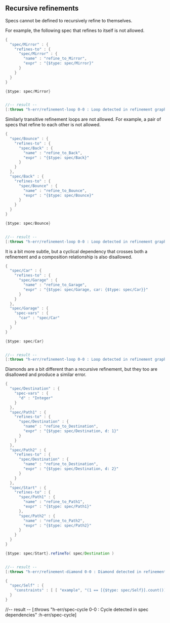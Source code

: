 <!---
  This markdown file was generated. Do not edit.
  -->

## Recursive refinements

Specs cannot be defined to recursively refine to themselves.

For example, the following spec that refines to itself is not allowed.

```java
{
  "spec/Mirror" : {
    "refines-to" : {
      "spec/Mirror" : {
        "name" : "refine_to_Mirror",
        "expr" : "{$type: spec/Mirror}"
      }
    }
  }
}
```

```java
{$type: spec/Mirror}


//-- result --
[:throws "h-err/refinement-loop 0-0 : Loop detected in refinement graph"]
```

Similarly transitive refinement loops are not allowed. For example, a pair of specs that refine to each other is not allowed.

```java
{
  "spec/Bounce" : {
    "refines-to" : {
      "spec/Back" : {
        "name" : "refine_to_Back",
        "expr" : "{$type: spec/Back}"
      }
    }
  },
  "spec/Back" : {
    "refines-to" : {
      "spec/Bounce" : {
        "name" : "refine_to_Bounce",
        "expr" : "{$type: spec/Bounce}"
      }
    }
  }
}
```

```java
{$type: spec/Bounce}


//-- result --
[:throws "h-err/refinement-loop 0-0 : Loop detected in refinement graph"]
```

It is a bit more subtle, but a cyclical dependency that crosses both a refinement and a composition relationship is also disallowed.

```java
{
  "spec/Car" : {
    "refines-to" : {
      "spec/Garage" : {
        "name" : "refine_to_Garage",
        "expr" : "{$type: spec/Garage, car: {$type: spec/Car}}"
      }
    }
  },
  "spec/Garage" : {
    "spec-vars" : {
      "car" : "spec/Car"
    }
  }
}
```

```java
{$type: spec/Car}


//-- result --
[:throws "h-err/refinement-loop 0-0 : Loop detected in refinement graph"]
```

Diamonds are a bit different than a recursive refinement, but they too are disallowed and produce a similar error.

```java
{
  "spec/Destination" : {
    "spec-vars" : {
      "d" : "Integer"
    }
  },
  "spec/Path1" : {
    "refines-to" : {
      "spec/Destination" : {
        "name" : "refine_to_Destination",
        "expr" : "{$type: spec/Destination, d: 1}"
      }
    }
  },
  "spec/Path2" : {
    "refines-to" : {
      "spec/Destination" : {
        "name" : "refine_to_Destination",
        "expr" : "{$type: spec/Destination, d: 2}"
      }
    }
  },
  "spec/Start" : {
    "refines-to" : {
      "spec/Path1" : {
        "name" : "refine_to_Path1",
        "expr" : "{$type: spec/Path1}"
      },
      "spec/Path2" : {
        "name" : "refine_to_Path2",
        "expr" : "{$type: spec/Path2}"
      }
    }
  }
}
```

```java
{$type: spec/Start}.refineTo( spec/Destination )


//-- result --
[:throws "h-err/refinement-diamond 0-0 : Diamond detected in refinement graph"]
```

```java
{
  "spec/Self" : {
    "constraints" : [ [ "example", "(1 == [{$type: spec/Self}].count())" ] ]
  }
}
```



//-- result --
[:throws "h-err/spec-cycle 0-0 : Cycle detected in spec dependencies" :h-err/spec-cycle]
